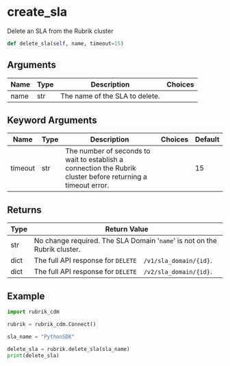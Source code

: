 # create_sla

Delete an SLA from the Rubrik cluster

```py
def delete_sla(self, name, timeout=15)
```

## Arguments

| Name | Type | Description                    | Choices |
|------|------|--------------------------------|---------|
| name | str  | The name of the SLA to delete. |         |

## Keyword Arguments

| Name    | Type | Description                                                                                                  | Choices | Default |
|---------|------|--------------------------------------------------------------------------------------------------------------|---------|---------|
| timeout | str  | The number of seconds to wait to establish a connection the Rubrik cluster before returning a timeout error. |         | 15      |

## Returns

| Type | Return Value                                                              |
|------|---------------------------------------------------------------------------|
| str  | No change required. The SLA Domain '`name`' is not on the Rubrik cluster. |
| dict | The full API response for `DELETE  /v1/sla_domain/{id}`.                  |
| dict | The full API response for `DELETE  /v2/sla_domain/{id}`.                  |

## Example


```py
import rubrik_cdm

rubrik = rubrik_cdm.Connect()

sla_name = "PythonSDK"

delete_sla = rubrik.delete_sla(sla_name)
print(delete_sla)
```

